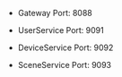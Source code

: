 * Gateway Port: 8088


* UserService Port: 9091
* DeviceService Port: 9092
* SceneService Port: 9093
